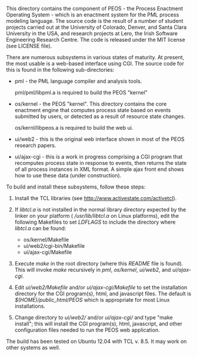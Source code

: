 This directory contains the component of PEOS - the Process Enactment
Operating System - which is an enactment system for the PML process
modeling language.  The source code is the result of a number of
student projects carried out at the University of Colorado, Denver,
and Santa Clara University in the USA, and research projects at Lero,
the Irish Software Engineering Research Centre.  The code is released
under the MIT license (see LICENSE file).

There are numerous subsystems in various states of maturity.  At
present, the most usable is a web-based interface using CGI.  The
source code for this is found in the following sub-directories:

- pml - the PML language compiler and analysis tools.  

  pml/pml/libpml.a is required to build the PEOS "kernel"

- os/kernel - the PEOS "kernel".  This directory contains the core
  enactment engine that computes process state based on events
  submitted by users, or detected as a result of resource state
  changes.

  os/kernl/libpeos.a is required to build the web ui.

- ui/web2 - this is the original web interface shown in most of the
  PEOS research papers.

- ui/ajax-cgi - this is a work in progress comprising a CGI program
  that recomputes process state in response to events, then returns
  the state of all process instances in XML format.  A simple ajax
  front end shows how to use these data (under construction).

To build and install these subsystems, follow these steps:

1. Install the TCL libraries (see http://www.activestate.com/activetcl).
2. If _libtcl.a_ is not installed in the normal library directory
expected by the linker on your platform ( _/usr/lib/libtcl.a_ on Linux
platforms), edit the following Makefiles to set _LDFLAGS_ to include the 
directory where _libtcl.a_ can be found:

   - os/kernel/Makefile
   - ui/web2/cgi-bin/Makefile
   - ui/ajax-cgi/Makefile

3. Execute _make_ in the root directory (where this _README_ file is
found).  This will invoke _make_ recursively in _pml_, _os/kernel_,
_ui/web2_, and _ui/ajax-cgi_.  

4. Edit _ui/web2/Makefile_ and/or _ui/ajax-cgi/Makefile_  to
set the installation directory for the CGI program(s), html, and
javascript files.  The default is _$(HOME)/public_html/PEOS_ which is
appropriate for most Linux installations.

5. Change directory to _ui/web2/_ and/or _ui/ajax-cgi/_ and
type "make install"; this will install the CGI program(s), html,
javascript, and other configuration files needed to run the PEOS web
application.

The build has been tested on Ubuntu 12.04 with TCL v. 8.5.  It may
work on other systems as well.



